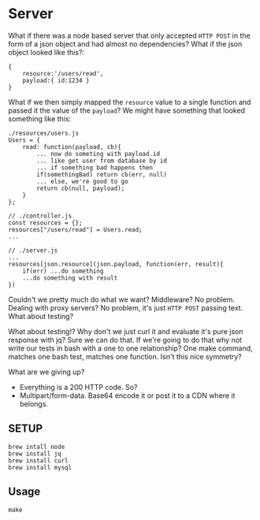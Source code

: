 # Server
What if there was a node based server that only accepted `HTTP POST` in the form of a json object and had almost no dependencies? What if the json object looked like this?:

    {
        resource:'/users/read',
        payload:{ id:1234 }
    }

What if we then simply mapped the `resource` value to a single function and passed it the value of the `payload`? We might have something that looked something like this:

    ./resources/users.js
    Users = {
        read: function(payload, cb){
            ... now do someting with payload.id
            ... like get user from database by id
            ... if something bad happens then
            if(somethingBad) return cb(err, null)
            ... else, we're good to go
            return cb(null, payload);
        }
    };

    // ./controller.js
    const resources = {};
    resources["/users/read"] = Users.read;
    ...
    
    // ./server.js
    ...
    resources[json.resource](json.payload, function(err, result){
        if(err) ...do something
        ...do something with result
    })

Couldn't we pretty much do what we want? Middleware? No problem. Dealing with proxy servers? No problem, it's just `HTTP POST` passing text. What about testing?

What about testing!? Why don't we just curl it and evaluate it's pure json response with jq? Sure we can do that. If we're going to do that why not write our tests in bash with a one to one relationship? One make command, matches one bash test, matches one function. Isn't this nice symmetry? 

What are we giving up? 

* Everything is a 200 HTTP code. So?
* Multipart/form-data. Base64 encode it or post it to a CDN where it belongs.

## SETUP

    brew intall node
    brew install jq
    brew install curl
    brew install mysql

## Usage

    make
